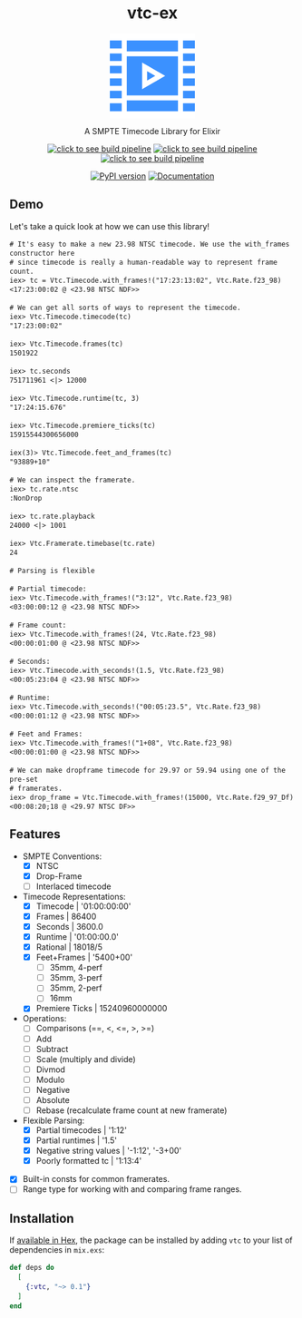 <h1 align="center">vtc-ex</h1>
<p align="center">
    <img height=150 class="heightSet" align="center" src="https://raw.githubusercontent.com/opencinemac/vtc-py/master/zdocs/source/_static/logo1.svg"/>
</p>
<p align="center">A SMPTE Timecode Library for Elixir</p>
<p align="center">
    <a href="https://dev.azure.com/peake100/Open%20Cinema%20Collective/_build?definitionId=19"><img src="https://dev.azure.com/peake100/Open%20Cinema%20Collective/_apis/build/status/vtc-ex?repoName=opencinemac%2Fvtc-ex&branchName=dev" alt="click to see build pipeline"></a>
    <a href="https://dev.azure.com/peake100/Open%20Cinema%20Collective/_build?definitionId=19"><img src="https://img.shields.io/azure-devops/tests/peake100/Open%20Cinema%20Collective/19/dev?compact_message" alt="click to see build pipeline"></a>
    <a href="https://dev.azure.com/peake100/Open%20Cinema%20Collective/_build?definitionId=19"><img src="https://img.shields.io/azure-devops/coverage/peake100/Open%20Cinema%20Collective/19/dev?compact_message" alt="click to see build pipeline"></a>
</p>
<p align="center">
    <a href="https://hex.pm/packages/vtc"><img src="https://img.shields.io/hexpm/v/vtc.svg" alt="PyPI version" height="18"></a>
    <a href="https://hexdocs.pm/vtc/readme.html"><img src="https://img.shields.io/badge/docs-hexdocs.pm-blue" alt="Documentation"></a>
</p>

Demo
----

Let's take a quick look at how we can use this library!
  
    # It's easy to make a new 23.98 NTSC timecode. We use the with_frames constructor here 
    # since timecode is really a human-readable way to represent frame count.
    iex> tc = Vtc.Timecode.with_frames!("17:23:13:02", Vtc.Rate.f23_98)
    <17:23:00:02 @ <23.98 NTSC NDF>>
    
    # We can get all sorts of ways to represent the timecode.
    iex> Vtc.Timecode.timecode(tc)
    "17:23:00:02"

    iex> Vtc.Timecode.frames(tc)
    1501922

    iex> tc.seconds
    751711961 <|> 12000

    iex> Vtc.Timecode.runtime(tc, 3)
    "17:24:15.676"

    iex> Vtc.Timecode.premiere_ticks(tc)
    15915544300656000

    iex(3)> Vtc.Timecode.feet_and_frames(tc)
    "93889+10"

    # We can inspect the framerate.
    iex> tc.rate.ntsc
    :NonDrop  
  
    iex> tc.rate.playback
    24000 <|> 1001

    iex> Vtc.Framerate.timebase(tc.rate)
    24

    # Parsing is flexible

    # Partial timecode:
    iex> Vtc.Timecode.with_frames!("3:12", Vtc.Rate.f23_98)
    <03:00:00:12 @ <23.98 NTSC NDF>>

    # Frame count:
    iex> Vtc.Timecode.with_frames!(24, Vtc.Rate.f23_98)    
    <00:00:01:00 @ <23.98 NTSC NDF>>

    # Seconds:
    iex> Vtc.Timecode.with_seconds!(1.5, Vtc.Rate.f23_98)
    <00:05:23:04 @ <23.98 NTSC NDF>>

    # Runtime:
    iex> Vtc.Timecode.with_seconds!("00:05:23.5", Vtc.Rate.f23_98)
    <00:00:01:12 @ <23.98 NTSC NDF>>

    # Feet and Frames:
    iex> Vtc.Timecode.with_frames!("1+08", Vtc.Rate.f23_98)
    <00:00:01:00 @ <23.98 NTSC NDF>>

    # We can make dropframe timecode for 29.97 or 59.94 using one of the pre-set 
    # framerates.
    iex> drop_frame = Vtc.Timecode.with_frames!(15000, Vtc.Rate.f29_97_Df)
    <00:08:20;18 @ <29.97 NTSC DF>>


Features
--------

- SMPTE Conventions:
    - [X] NTSC
    - [X] Drop-Frame
    - [ ] Interlaced timecode
- Timecode Representations:
    - [X] Timecode    | '01:00:00:00'
    - [X] Frames      | 86400
    - [X] Seconds     | 3600.0
    - [X] Runtime     | '01:00:00.0'
    - [X] Rational    | 18018/5
    - [X] Feet+Frames | '5400+00'
        - [ ] 35mm, 4-perf
        - [ ] 35mm, 3-perf
        - [ ] 35mm, 2-perf
        - [ ] 16mm
    - [X] Premiere Ticks | 15240960000000
- Operations:
    - [ ] Comparisons (==, <, <=, >, >=)
    - [ ] Add
    - [ ] Subtract
    - [ ] Scale (multiply and divide)
    - [ ] Divmod
    - [ ] Modulo
    - [ ] Negative
    - [ ] Absolute
    - [ ] Rebase (recalculate frame count at new framerate)
- Flexible Parsing:
    - [X] Partial timecodes      | '1:12'
    - [X] Partial runtimes       | '1.5'
    - [X] Negative string values | '-1:12', '-3+00'
    - [X] Poorly formatted tc    | '1:13:4'
- [X] Built-in consts for common framerates.
- [ ] Range type for working with and comparing frame ranges.

## Installation

If [available in Hex](https://hex.pm/docs/publish), the package can be installed
by adding `vtc` to your list of dependencies in `mix.exs`:

```elixir
def deps do
  [
    {:vtc, "~> 0.1"}
  ]
end
```